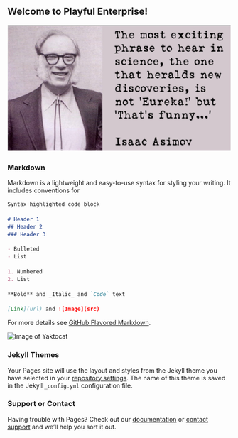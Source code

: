 ## Welcome to Playful Enterprise! 

![Assimov](https://github.com/finnern/SiteTest/blob/main/Isaac-Asimove-Funny-Playful%20Enterprise%20.jpeg)


### Markdown

Markdown is a lightweight and easy-to-use syntax for styling your writing. It includes conventions for

```markdown
Syntax highlighted code block

# Header 1
## Header 2
### Header 3

- Bulleted
- List

1. Numbered
2. List

**Bold** and _Italic_ and `Code` text

[Link](url) and ![Image](src)
```

For more details see [GitHub Flavored Markdown](https://guides.github.com/features/mastering-markdown/).

![Image of Yaktocat](https://octodex.github.com/images/yaktocat.png)

### Jekyll Themes

Your Pages site will use the layout and styles from the Jekyll theme you have selected in your [repository settings](https://github.com/finnern/SiteTest/settings/pages). The name of this theme is saved in the Jekyll `_config.yml` configuration file.

### Support or Contact

Having trouble with Pages? Check out our [documentation](https://docs.github.com/categories/github-pages-basics/) or [contact support](https://support.github.com/contact) and we’ll help you sort it out.
